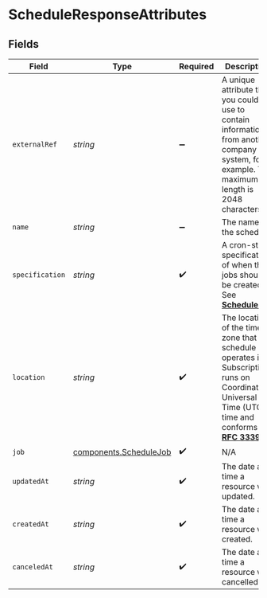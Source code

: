 # ScheduleResponseAttributes


## Fields

| Field                                                                                                                                                                                            | Type                                                                                                                                                                                             | Required                                                                                                                                                                                         | Description                                                                                                                                                                                      | Example                                                                                                                                                                                          |
| ------------------------------------------------------------------------------------------------------------------------------------------------------------------------------------------------ | ------------------------------------------------------------------------------------------------------------------------------------------------------------------------------------------------ | ------------------------------------------------------------------------------------------------------------------------------------------------------------------------------------------------ | ------------------------------------------------------------------------------------------------------------------------------------------------------------------------------------------------ | ------------------------------------------------------------------------------------------------------------------------------------------------------------------------------------------------ |
| `externalRef`                                                                                                                                                                                    | *string*                                                                                                                                                                                         | :heavy_minus_sign:                                                                                                                                                                               | A unique attribute that you could use to contain information from another company system, for example. The maximum length is 2048 characters.                                                    | abc123                                                                                                                                                                                           |
| `name`                                                                                                                                                                                           | *string*                                                                                                                                                                                         | :heavy_minus_sign:                                                                                                                                                                               | The name of the schedule.                                                                                                                                                                        | Daily billing run.                                                                                                                                                                               |
| `specification`                                                                                                                                                                                  | *string*                                                                                                                                                                                         | :heavy_check_mark:                                                                                                                                                                               | A cron-style specification of when the jobs should be created. See [**Schedules**](#tag/Schedules).                                                                                              | 30 0 * * *                                                                                                                                                                                       |
| `location`                                                                                                                                                                                       | *string*                                                                                                                                                                                         | :heavy_check_mark:                                                                                                                                                                               | The location of the time zone that the schedule operates in. Subscriptions runs on Coordinated Universal Time (UTC) time and conforms to [**RFC 3339**](https://www.rfc-editor.org/rfc/rfc3339). | Europe/London                                                                                                                                                                                    |
| `job`                                                                                                                                                                                            | [components.ScheduleJob](../../models/components/schedulejob.md)                                                                                                                                 | :heavy_check_mark:                                                                                                                                                                               | N/A                                                                                                                                                                                              |                                                                                                                                                                                                  |
| `updatedAt`                                                                                                                                                                                      | *string*                                                                                                                                                                                         | :heavy_check_mark:                                                                                                                                                                               | The date and time a resource was updated.                                                                                                                                                        | 2017-01-10T11:41:19.244842Z                                                                                                                                                                      |
| `createdAt`                                                                                                                                                                                      | *string*                                                                                                                                                                                         | :heavy_check_mark:                                                                                                                                                                               | The date and time a resource was created.                                                                                                                                                        | 2017-01-10T11:41:19.244842Z                                                                                                                                                                      |
| `canceledAt`                                                                                                                                                                                     | *string*                                                                                                                                                                                         | :heavy_check_mark:                                                                                                                                                                               | The date and time a resource was cancelled.                                                                                                                                                      | 2017-01-10T11:41:19.244842Z                                                                                                                                                                      |